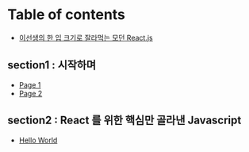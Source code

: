 # Table of contents

* [이선생의 한 입 크기로 잘라먹는 모던 React.js](README.md)

## section1 : 시작하며

* [Page 1](section1/page-1.md)
* [Page 2](section1/page-2.md)

## section2 : React 를 위한 핵심만 골라낸 Javascript

* [Hello World](section2-react-javascript/hello-world.md)
